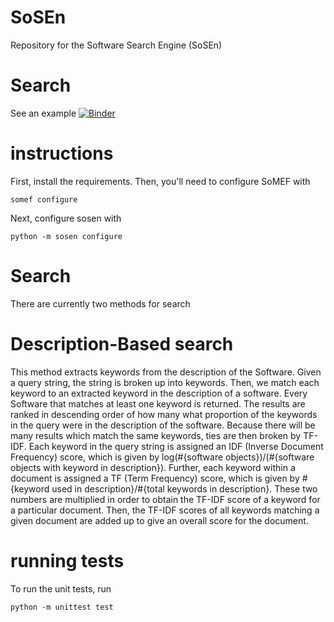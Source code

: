 # SoSEn
Repository for the Software Search Engine (SoSEn)

# Search
See an example [![Binder](https://mybinder.org/badge_logo.svg)](https://mybinder.org/v2/gh/KnowledgeCaptureAndDiscovery/sosen/master?filepath=search.ipynb)

# instructions


First, install the requirements.
Then, you'll need to configure SoMEF with

```somef configure```

Next, configure sosen with

```python -m sosen configure```

# Search

There are currently two methods for search

# Description-Based search

This method extracts keywords from the description
of the Software. Given a query string, the string is
broken up into keywords. Then, we match each
keyword to an extracted keyword in the description of
a software. Every Software that matches at least one
keyword is returned. The results are ranked in descending order
of how many what proportion of the keywords in the query
were in the description of the software. Because there
will be many results which match the same keywords, ties
are then broken by TF-IDF. Each keyword in the query
string is assigned an IDF (Inverse Document Frequency) score, which is given by 
log(\#{software objects})/(\#{software objects with keyword in description}).
Further, each keyword within a document is assigned a TF
(Term Frequency) score, which is given by
\#{keyword used in description}/\#{total keywords in description}.
These two numbers are multiplied in order to obtain the TF-IDF score
of a keyword for a particular document. Then, the TF-IDF scores
of all keywords matching a given document are added up
to give an overall score for the document. 

# running tests
To run the unit tests, run

```python -m unittest test```
